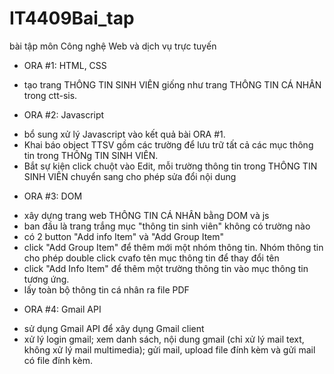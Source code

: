 # IT4409Bai_tap
bài tập môn Công nghệ Web và dịch vụ trực tuyến

* ORA #1: HTML, CSS
- tạo trang THÔNG TIN SINH VIÊN giống như trang THÔNG TIN CÁ NHÂN trong ctt-sis.

* ORA #2: Javascript
- bổ sung xử lý Javascript vào kết quả bài ORA #1.
- Khai báo object TTSV gồm các trường để lưu trữ tất cả các mục thông tin trong THÔNg TIN SINH VIÊN.
- Bắt sự kiện click chuột vào Edit, mỗi trường thông tin trong THÔNG TIN SINH VIÊN chuyển sang cho phép sửa đổi nội dung


* ORA #3: DOM
- xây dựng trang web THÔNG TIN CÁ NHÂN bằng DOM và js
- ban đầu là trang trắng mục "thông tin sinh viên" không có trường nào
- có 2 button "Add info Item" và "Add Group Item"
- click "Add Group Item" để thêm mới một nhóm thông tin. Nhóm thông tin cho phép double click cvafo tên mục thông tin để thay đổi tên
- click "Add Info Item" để thêm một trường thông tin vào mục thông tin tương ứng.
- lấy toàn bộ thông tin cá nhân ra file PDF

* ORA #4: Gmail API
- sử dụng Gmail API để xây dụng Gmail client
- xử lý login gmail; xem danh sách, nội dung gmail (chỉ xử lý mail text, không xử lý mail multimedia); gửi mail, upload file đính kèm và gửi mail có file đính kèm.